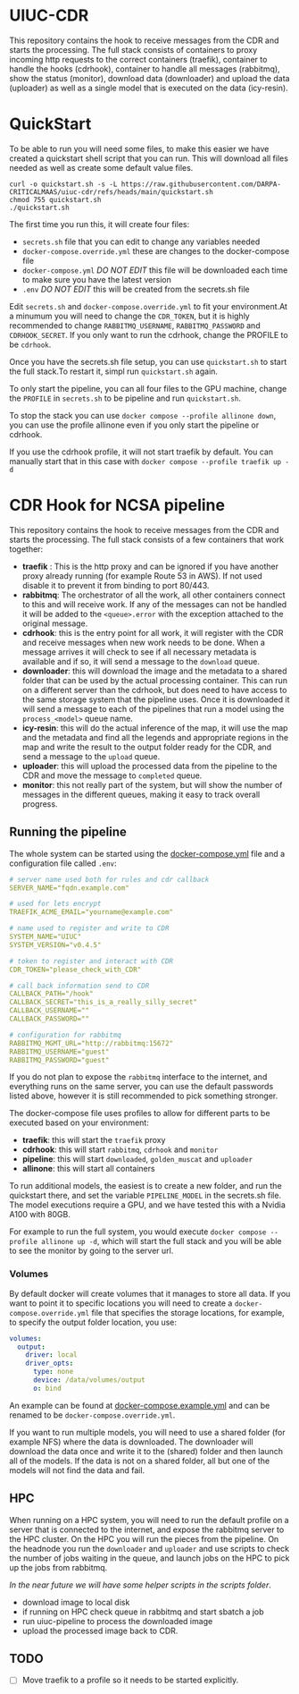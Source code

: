 # UIUC-CDR

This repository contains the hook to receive messages from the CDR and starts the processing. The full stack consists of containers to proxy incoming http requests to the correct containers (traefik), container to handle the hooks (cdrhook), container to handle all messages (rabbitmq), show the status (monitor), download data (downloader) and upload the data (uploader) as well as a single model that is executed on the data (icy-resin).

# QuickStart

To be able to run you will need some files, to make this easier we have created a quickstart shell script that you can run. This will download all files needed as well as create some default value files.

```
curl -o quickstart.sh -s -L https://raw.githubusercontent.com/DARPA-CRITICALMAAS/uiuc-cdr/refs/heads/main/quickstart.sh
chmod 755 quickstart.sh
./quickstart.sh
```

The first time you run this, it will create four files:
- `secrets.sh` file that you can edit to change any variables needed
- `docker-compose.override.yml` these are changes to the docker-compose file
- `docker-compose.yml` *DO NOT EDIT* this file will be downloaded each time to make sure you have the latest version
- `.env` *DO NOT EDIT* this will be created from the secrets.sh file

Edit `secrets.sh` and `docker-compose.override.yml` to fit your environment.At a minumum you will need to change the `CDR_TOKEN`, but it is highly recommended to change `RABBITMQ_USERNAME`, `RABBITMQ_PASSWORD` and `CDRHOOK_SECRET`. If you only want to run the cdrhook, change the PROFILE to be `cdrhook`.

Once you have the secrets.sh file setup, you can use `quickstart.sh` to start the full stack.To restart it, simpl run `quickstart.sh` again.

To only start the pipeline, you can all four files to the GPU machine, change the `PROFILE` in `secrets.sh` to be pipeline and run `quickstart.sh`.

To stop the stack you can use `docker compose --profile allinone down`, you can use the profile allinone even if you only start the pipeline or cdrhook.

If you use the cdrhook profile, it will not start traefik by default. You can manually start that in this case with `docker compose --profile traefik up -d`

# CDR Hook for NCSA pipeline

This repository contains the hook to receive messages from the CDR and starts the processing. The full stack consists of a few containers that work together:

- **traefik** : This is the http proxy and can be ignored if you have another proxy already running (for example Route 53 in AWS). If not used disable it to prevent  it from binding to port 80/443. 
- **rabbitmq**: The orchestrator of all the work, all other containers connect to this and will receive work. If any of the messages can not be handled it will be added to the `<queue>.error` with the exception attached to the original message.
- **cdrhook**: this is the entry point for all work, it will register with the CDR and receive messages when new work needs to be done. When a message arrives it will check to see if all necessary metadata is available and if so, it will send a message to the `download` queue.
- **downloader**: this will download the image and the metadata to a shared folder that can be used by the actual processing container. This can run on a different server than the cdrhook, but does need to have access to the same storage system that the pipeline uses. Once it is downloaded it will send a message to each of the pipelines that run a model using the `process_<model>` queue name.
- **icy-resin**: this will do the actual inference of the map, it will use the map and the metadata and find all the legends and appropriate regions in the map and write the result to the output folder ready for the CDR, and send a message to the `upload` queue.
- **uploader**: this will upload the processed data from the pipeline to the CDR and move the message to `completed` queue.
- **monitor**: this not really part of the system, but will show the number of messages in the different queues, making it easy to track overall progress.

## Running the pipeline

The whole system can be started using the [docker-compose.yml](docker-compose.yml) file and a configuration file called `.env`:

```yaml
# server name used both for rules and cdr callback
SERVER_NAME="fqdn.example.com"

# used for lets encrypt
TRAEFIK_ACME_EMAIL="yourname@example.com"

# name used to register and write to CDR
SYSTEM_NAME="UIUC"
SYSTEM_VERSION="v0.4.5"

# token to register and interact with CDR
CDR_TOKEN="please_check_with_CDR"

# call back information send to CDR
CALLBACK_PATH="/hook"
CALLBACK_SECRET="this_is_a_really_silly_secret"
CALLBACK_USERNAME=""
CALLBACK_PASSWORD=""

# configuration for rabbitmq
RABBITMQ_MGMT_URL="http://rabbitmq:15672"
RABBITMQ_USERNAME="guest"
RABBITMQ_PASSWORD="guest"
```

If you do not plan to expose the `rabbitmq` interface to the internet, and everything runs on the same server, you can use the default passwords listed above, however it is still recommended to pick something stronger.

The docker-compose file uses profiles to allow for different parts to be executed based on your environment:

- **traefik**: this will start the `traefik` proxy
- **cdrhook**: this will start `rabbitmq`, `cdrhook` and `monitor`
- **pipeline**: this will start `downloaded`, `golden_muscat` and `uploader`
- **allinone**: this will start all containers

To run additional models, the easiest is to create a new folder, and run the quickstart there, and set the variable `PIPELINE_MODEL` in the secrets.sh file. The model executions require a GPU, and we have tested this with a Nvidia A100 with 80GB.

For example to run the full system, you would execute `docker compose --profile allinone up -d`, which will start the full stack and you will be able to see the monitor by going to the server url.

### Volumes

By default docker will create volumes that it manages to store all data. If you want to point it to specific locations you will need to create a `docker-compose.override.yml` file that specifies the storage locations, for example, to specify the output folder location, you use:

```yaml
volumes:
  output:
    driver: local
    driver_opts:
      type: none
      device: /data/volumes/output
      o: bind
```

An example can be found at [docker-compose.example.yml](docker-compose.example.yml) and can be renamed to be `docker-compose.override.yml`.

If you want to run multiple models, you will need to use a shared folder (for example NFS) where the data is downloaded. The downloader will download the data once and write it to the (shared) folder and then launch all of the models. If the data is not on a shared folder, all but one of the models will not find the data and fail.

## HPC

When running on a HPC system, you will need to run the default profile on a server that is connected to the internet, and expose the rabbitmq server to the HPC cluster. On the HPC you will run the pieces from the pipeline. On the headnode you run the `downloader` and `uploader` and use scripts to check the number of jobs waiting in the queue, and launch jobs on the HPC to pick up the jobs from rabbitmq.

*In the near future we will have some helper scripts in the scripts folder*.

- download image to local disk
- if running on HPC check queue in rabbitmq and start sbatch a job
- run uiuc-pipeline to process the downloaded image
- upload the processed image back to CDR.

## TODO

- [ ] Move traefik to a profile so it needs to be started explicitly.

